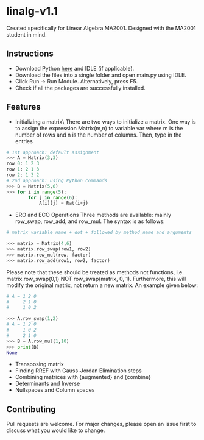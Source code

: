 # linalg-v1.1
Created specifically for Linear Algebra MA2001. Designed with the MA2001 student in mind.

## Instructions
- Download Python [here](https://www.python.org/downloads/) and IDLE (if applicable).
- Download the files into a single folder and open main.py using IDLE.
- Click Run -> Run Module. Alternatively, press F5.
- Check if all the packages are successfully installed.

## Features
- Initializing a matrix\\
There are two ways to initialize a matrix. One way is to assign the expression Matrix(m,n) to variable var where m is the number of rows and n is the number of columns. Then, type in the entries
```python
# 1st approach: default assignment 
>>> A = Matrix(3,3)
row 0: 1 2 3
row 1: 2 1 3
row 2: 1 3 2
# 2nd approach: using Python commands
>>> B = Matrix(5,6)
>>> for i in range(5):
        for j in range(6):
            A[i][j] = Rat(i+j)
```
- ERO and ECO Operations
Three methods are available: mainly row_swap, row_add, and row_mul. The syntax is as follows:
```python
# matrix variable name + dot + followed by method_name and arguments

>>> matrix = Matrix(4,6)
>>> matrix.row_swap(row1, row2)
>>> matrix.row_mul(row, factor)
>>> matrix.row_add(row1, row2, factor)
```
Please note that these should be treated as methods not functions, i.e. matrix.row_swap(0,1) NOT row_swap(matrix, 0, 1). Furthermore, this will modify the original matrix, not return a new matrix. An example given below:
```python
# A = 1 2 0
#     2 1 0
#     1 0 2

>>> A.row_swap(1,2)
# A = 1 2 0
#     1 0 2
#     2 1 0
>>> B = A.row_mul(1,10)
>>> print(B)
None

```
- Transposing matrix
- Finding RREF with Gauss-Jordan Elimination steps
- Combining matrices with {augmented} and {combine}
- Determinants and Inverse
- Nullspaces and Column spaces

## Contributing
Pull requests are welcome. For major changes, please open an issue first to discuss what you would like to change.
